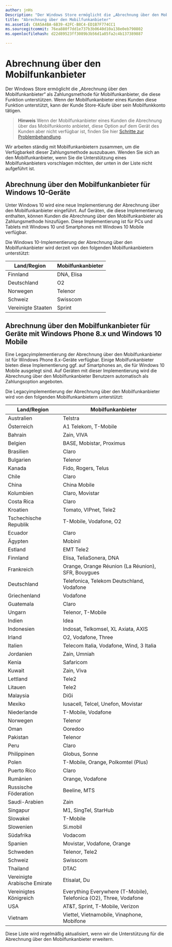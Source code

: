 ```yaml
---
author: jnHs
Description: "Der Windows Store ermöglicht die „Abrechnung über den Mobilfunkanbieter“ als Zahlungsmethode für Mobilfunkanbieter, die diese Funktion unterstützen."
title: "Abrechnung über den Mobilfunkanbieter"
ms.assetid: C8A5A4BA-6B39-42FC-B8C4-ED1B7F774CC1
ms.sourcegitcommit: 76ea880f7dd1e737b3b0640d10a138e0eb790802
ms.openlocfilehash: d22d89523ff3089b3b56d1a85fa2c4b137389887

---
```


# Abrechnung über den Mobilfunkanbieter


Der Windows Store ermöglicht die „Abrechnung über den Mobilfunkanbieter“ als Zahlungsmethode für Mobilfunkanbieter, die diese Funktion unterstützen. Wenn der Mobilfunkanbieter eines Kunden diese Funktion unterstützt, kann der Kunde Store-Käufe über sein Mobilfunkkonto tätigen.

> **Hinweis**  Wenn der Mobilfunkanbieter eines Kunden die Abrechnung über das Mobilfunkkonto anbietet, diese Option auf dem Gerät des Kunden aber nicht verfügbar ist, finden Sie hier [Schritte zur Problembehandlung](http://go.microsoft.com/fwlink/p/?LinkId=523993).

 

Wir arbeiten ständig mit Mobilfunkanbietern zusammen, um die Verfügbarkeit dieser Zahlungsmethode auszubauen. Wenden Sie sich an den Mobilfunkanbieter, wenn Sie die Unterstützung eines Mobilfunkanbieters vorschlagen möchten, der unten in der Liste nicht aufgeführt ist.

## Abrechnung über den Mobilfunkanbieter für Windows 10-Geräte


Unter Windows 10 wird eine neue Implementierung der Abrechnung über den Mobilfunkanbieter eingeführt. Auf Geräten, die diese Implementierung enthalten, können Kunden die Abrechnung über den Mobilfunkanbieter als Zahlungsmethode hinzufügen. Diese Implementierung ist für PCs und Tablets mit Windows 10 und Smartphones mit Windows 10 Mobile verfügbar.

Die Windows 10-Implementierung der Abrechnung über den Mobilfunkanbieter wird derzeit von den folgenden Mobilfunkanbietern unterstützt:

| Land/Region | Mobilfunkanbieter |
|----------------|------------------|
| Finnland        | DNA, Elisa       |
| Deutschland        | O2               |
| Norwegen         | Telenor          |
| Schweiz    | Swisscom         |
| Vereinigte Staaten  | Sprint           |

 

## Abrechnung über den Mobilfunkanbieter für Geräte mit Windows Phone 8.x und Windows 10 Mobile


Eine Legacyimplementierung der Abrechnung über den Mobilfunkanbieter ist für Windows Phone 8.x-Geräte verfügbar. Einige Mobilfunkanbieter bieten diese Implementierung ggf. auf Smartphones an, die für Windows 10 Mobile ausgelegt sind. Auf Geräten mit dieser Implementierung wird die Abrechnung über den Mobilfunkanbieter Benutzern automatisch als Zahlungsoption angeboten.

Die Legacyimplementierung der Abrechnung über den Mobilfunkanbieter wird von den folgenden Mobilfunkanbietern unterstützt:

| Land/Region       | Mobilfunkanbieter                                                   |
|----------------------|--------------------------------------------------------------------|
| Australien            | Telstra                                                            |
| Österreich              | A1 Telekom, T-Mobile                                               |
| Bahrain              | Zain, VIVA                                                         |
| Belgien              | BASE, Mobistar, Proximus                                                     |
| Brasilien               | Claro                                                              |
| Bulgarien             | Telenor                                                            |
| Kanada               | Fido, Rogers, Telus                                                |
| Chile                | Claro                                                              |
| China                | China Mobile                                                       |
| Kolumbien             | Claro, Movistar                                                    |
| Costa Rica           | Claro                                                              |
| Kroatien              | Tomato, VIPnet, Tele2                                              |
| Tschechische Republik       | T-Mobile, Vodafone, O2                                             |
| Ecuador              | Claro                                                              |
| Ägypten                | Mobinil                                                            |
| Estland              | EMT Tele2                                                         |
| Finnland              | Elisa, TeliaSonera, DNA                                            |
| Frankreich               | Orange, Orange Réunion (La Réunion), SFR, Bouygues                 |
| Deutschland              | Telefonica, Telekom Deutschland, Vodafone                          |
| Griechenland               | Vodafone                                                           |
| Guatemala            | Claro                                                              |
| Ungarn              | Telenor, T-Mobile                                                  |
| Indien                | Idea                                                               |
| Indonesien            | Indosat, Telkomsel, XL Axiata, AXIS                                |
| Irland              | O2, Vodafone, Three                                                      |
| Italien                | Telecom Italia, Vodafone, Wind, 3 Italia                           |
| Jordanien               | Zain, Umniah                                                       |
| Kenia                | Safaricom                                                          |
| Kuwait               | Zain, Viva                                                         |
| Lettland               | Tele2                                                              |
| Litauen            | Tele2                                                              |
| Malaysia             | DiGi                                                               |
| Mexiko               | Iusacell, Telcel, Unefon, Movistar                                 |
| Niederlande          | T-Mobile, Vodafone                                                 |
| Norwegen               | Telenor                                                            |
| Oman                 | Ooredoo                                                            |
| Pakistan             | Telenor                                                            |
| Peru                 | Claro                                                              |
| Philippinen          | Globus, Sonne                                                         |
| Polen               | T-Mobile, Orange, Polkomtel (Plus)                                 |
| Puerto Rico          | Claro                                                              |
| Rumänien              | Orange, Vodafone                                                   |
| Russische Föderation               | Beeline, MTS                                                          |
| Saudi-Arabien         | Zain                                                               |
| Singapur            | M1, SingTel, StarHub                                               |
| Slowakei             | T-Mobile                                                           |
| Slowenien             | Si.mobil                                                           |
| Südafrika         | Vodacom                                                            |
| Spanien                | Movistar, Vodafone, Orange                                         |
| Schweden               | Telenor, Tele2                                                     |
| Schweiz          | Swisscom                                                           |
| Thailand             | DTAC                                                               |
| Vereinigte Arabische Emirate | Etisalat, Du                                                       |
| Vereinigtes Königreich       | Everything Everywhere (T-Mobile), Telefonica (O2), Three, Vodafone |
| USA        | AT&T, Sprint, T-Mobile, Verizon                                    |
| Vietnam              | Viettel, Vietnamobile, Vinaphone, Mobifone                         |

 

Diese Liste wird regelmäßig aktualisiert, wenn wir die Unterstützung für die Abrechnung über den Mobilfunkanbieter erweitern.

 

 







<!--HONumber=Jun16_HO4-->



